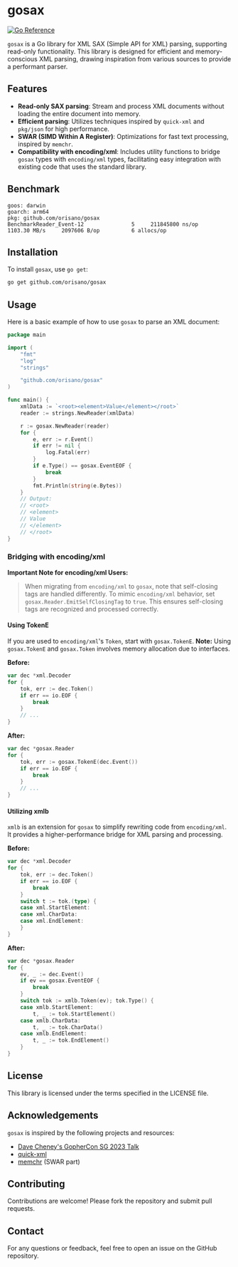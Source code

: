# gosax

[![Go Reference](https://pkg.go.dev/badge/github.com/orisano/gosax.svg)](https://pkg.go.dev/github.com/orisano/gosax)

`gosax` is a Go library for XML SAX (Simple API for XML) parsing, supporting read-only functionality. This library is
designed for efficient and memory-conscious XML parsing, drawing inspiration from various sources to provide a
performant parser.

## Features

- **Read-only SAX parsing**: Stream and process XML documents without loading the entire document into memory.
- **Efficient parsing**: Utilizes techniques inspired by `quick-xml` and `pkg/json` for high performance.
- **SWAR (SIMD Within A Register)**: Optimizations for fast text processing, inspired by `memchr`.
- **Compatibility with encoding/xml**: Includes utility functions to bridge `gosax` types with `encoding/xml` types, facilitating easy integration with existing code that uses the standard library.

## Benchmark
```
goos: darwin
goarch: arm64
pkg: github.com/orisano/gosax
BenchmarkReader_Event-12    	       5	 211845800 ns/op	1103.30 MB/s	 2097606 B/op	       6 allocs/op
```

## Installation

To install `gosax`, use `go get`:

```bash
go get github.com/orisano/gosax
```

## Usage

Here is a basic example of how to use `gosax` to parse an XML document:

```go
package main

import (
	"fmt"
	"log"
	"strings"

	"github.com/orisano/gosax"
)

func main() {
	xmlData := `<root><element>Value</element></root>`
	reader := strings.NewReader(xmlData)

	r := gosax.NewReader(reader)
	for {
		e, err := r.Event()
		if err != nil {
			log.Fatal(err)
		}
		if e.Type() == gosax.EventEOF {
			break
		}
		fmt.Println(string(e.Bytes))
	}
	// Output:
	// <root>
	// <element>
	// Value
	// </element>
	// </root>
}

```

### Bridging with encoding/xml

**Important Note for encoding/xml Users:**
> When migrating from `encoding/xml` to `gosax`, note that self-closing tags are handled differently. To mimic `encoding/xml` behavior, set `gosax.Reader.EmitSelfClosingTag` to `true`. This ensures self-closing tags are recognized and processed correctly.

#### Using TokenE
If you are used to `encoding/xml`'s `Token`, start with `gosax.TokenE`. 
**Note:** Using `gosax.TokenE` and `gosax.Token` involves memory allocation due to interfaces.

**Before:**
```go
var dec *xml.Decoder
for {
	tok, err := dec.Token()
	if err == io.EOF {
		break
	}
	// ...
}
```

**After:**
```go
var dec *gosax.Reader
for {
	tok, err := gosax.TokenE(dec.Event())
	if err == io.EOF {
		break
	}
	// ...
}
```

#### Utilizing xmlb
`xmlb` is an extension for `gosax` to simplify rewriting code from `encoding/xml`. It provides a higher-performance bridge for XML parsing and processing.

**Before:**
```go
var dec *xml.Decoder
for {
	tok, err := dec.Token()
	if err == io.EOF {
		break
	}
	switch t := tok.(type) {
	case xml.StartElement:
	case xml.CharData:
	case xml.EndElement:
	}
} 
```

**After:**
```go
var dec *gosax.Reader
for {
	ev, _ := dec.Event()
	if ev == gosax.EventEOF {
		break
	}
	switch tok := xmlb.Token(ev); tok.Type() {
	case xmlb.StartElement:
		t, _ := tok.StartElement()
	case xmlb.CharData:
		t, _ := tok.CharData()
	case xmlb.EndElement:
		t, _ := tok.EndElement()
	}
} 
```

## License

This library is licensed under the terms specified in the LICENSE file.

## Acknowledgements

`gosax` is inspired by the following projects and resources:

- [Dave Cheney's GopherCon SG 2023 Talk](https://dave.cheney.net/paste/gophercon-sg-2023.html)
- [quick-xml](https://github.com/tafia/quick-xml)
- [memchr](https://github.com/BurntSushi/memchr) (SWAR part)

## Contributing

Contributions are welcome! Please fork the repository and submit pull requests.

## Contact

For any questions or feedback, feel free to open an issue on the GitHub repository.
